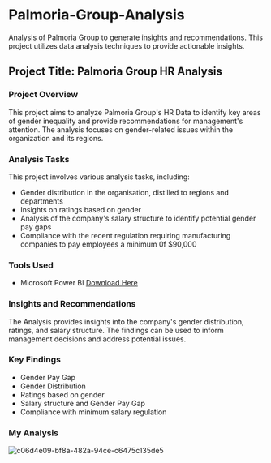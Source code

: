 # Palmoria-Group-Analysis
Analysis of Palmoria Group to generate insights and recommendations. This project utilizes data analysis techniques to provide actionable insights.

## Project Title: Palmoria Group HR Analysis

### Project Overview

This project aims to analyze Palmoria Group's HR Data to identify key areas of gender inequality and provide recommendations for management's attention. The analysis focuses on gender-related issues within the organization and its regions.

### Analysis Tasks

This project involves various analysis tasks, including: 

* Gender distribution in the organisation, distilled to regions and departments
* Insights on ratings based on gender
* Analysis of the company's salary structure to identify potential gender pay gaps
* Compliance with the recent regulation requiring manufacturing companies to pay employees a minimum 0f  $90,000

 ### Tools Used
   * Microsoft Power BI [Download Here](https://www.microsoft.com)
 
  ### Insights and Recommendations

  The Analysis provides insights into the company's gender distribution, ratings, and salary structure. The findings can be used to inform management decisions and address potential issues.

  ### Key Findings

  * Gender Pay Gap
  * Gender Distribution
  * Ratings based on gender
  * Salary structure and Gender Pay Gap
  * Compliance with minimum salary regulation

   ### My Analysis

   ![c06d4e09-bf8a-482a-94ce-c6475c135de5](https://github.com/user-attachments/assets/81db3aed-f2ec-4cac-99ac-66b4db89d7dc)
